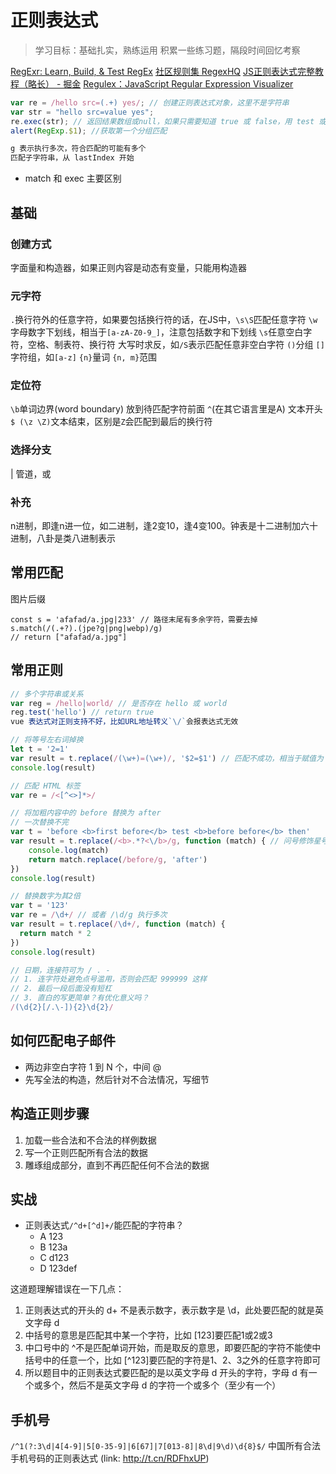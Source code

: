 # 正则表达式

> 学习目标：基础扎实，熟练运用
> 积累一些练习题，隔段时间回忆考察

[RegExr: Learn, Build, & Test RegEx](https://regexr.com/)
[社区规则集 RegexHQ](https://github.com/regexhq)
[JS正则表达式完整教程（略长） - 掘金](https://juejin.im/post/5965943ff265da6c30653879)
[Regulex：JavaScript Regular Expression Visualizer](https://jex.im/regulex)

```js
var re = /hello src=(.+) yes/; // 创建正则表达式对象，这里不是字符串
var str = "hello src=value yes"; 
re.exec(str); // 返回结果数组或null，如果只需要知道 true 或 false，用 test 或 String.search/indexOf
alert(RegExp.$1); //获取第一个分组匹配

g 表示执行多次，符合匹配的可能有多个
匹配子字符串，从 lastIndex 开始
```

* match 和 exec 主要区别

## 基础

### 创建方式
字面量和构造器，如果正则内容是动态有变量，只能用构造器

### 元字符

`.`换行符外的任意字符，如果要包括换行符的话，在JS中，`\s\S`匹配任意字符
`\w`字母数字下划线，相当于`[a-zA-Z0-9_]`，注意包括数字和下划线
`\s`任意空白字符，空格、制表符、换行符
大写时求反，如`/S`表示匹配任意非空白字符
`()`分组
`[]`字符组，如`[a-z]`
`{n}`量词
`{n, m}`范围

### 定位符

`\b`单词边界(word boundary) 放到待匹配字符前面
`^`(在其它语言里是A) 文本开头
`$ (\z \Z)`文本结束，区别是`Z`会匹配到最后的换行符

### 选择分支

| 管道，或

### 补充

n进制，即逢n进一位，如二进制，逢2变10，逢4变100。钟表是十二进制加六十进制，八卦是类八进制表示

## 常用匹配

图片后缀
```
const s = 'afafad/a.jpg|233' // 路径末尾有多余字符，需要去掉
s.match(/(.+?).(jpe?g|png|webp)/g)
// return ["afafad/a.jpg"]
```

## 常用正则

```js
// 多个字符串或关系
var reg = /hello|world/ // 是否存在 hello 或 world
reg.test('hello') // return true
vue 表达式对正则支持不好，比如URL地址转义`\/`会报表达式无效

// 将等号左右词掉换
let t = '2=1'
var result = t.replace(/(\w+)=(\w+)/, '$2=$1') // 匹配不成功，相当于赋值为 t
console.log(result)

// 匹配 HTML 标签
var re = /<[^<>]*>/

// 将加粗内容中的 before 替换为 after
// 一次替换不完
var t = 'before <b>first before</b> test <b>before before</b> then'
var result = t.replace(/<b>.*?<\/b>/g, function (match) { // 问号修饰星号，懒匹配，0 或更多，否则会匹配很长
	console.log(match)
	return match.replace(/before/g, 'after')
})
console.log(result)

// 替换数字为其2倍
var t = '123'
var re = /\d+/ // 或者 /\d/g 执行多次
var result = t.replace(/\d+/, function (match) {
  return match * 2
})
console.log(result)

// 日期，连接符可为 / . -
// 1. 连字符处避免点号滥用，否则会匹配 999999 这样
// 2. 最后一段后面没有短杠
// 3. 直白的写更简单？有优化意义吗？
/(\d{2}[/.\-]){2}\d{2}/

```

## 如何匹配电子邮件
* 两边非空白字符 1 到 N 个，中间 @
* 先写全法的构造，然后针对不合法情况，写细节

## 构造正则步骤
1. 加载一些合法和不合法的样例数据
2. 写一个正则匹配所有合法的数据
3. 雕琢组成部分，直到不再匹配任何不合法的数据

## 实战
* 正则表达式`/^d+[^d]+/`能匹配的字符串？
  - A 123
  - B 123a
  - C d123
  - D 123def

这道题理解错误在一下几点：

1. 正则表达式的开头的 d+ 不是表示数字，表示数字是 \d，此处要匹配的就是英文字母 d
2. 中括号的意思是匹配其中某一个字符，比如 [123]要匹配1或2或3
3. 中口号中的 ^不是匹配单词开始，而是取反的意思，即要匹配的字符不能使中括号中的任意一个，比如 [^123]要匹配的字符是1、2、3之外的任意字符即可
4. 所以题目中的正则表达式要匹配的是以英文字母 d 开头的字符，字母 d 有一个或多个，然后不是英文字母 
d 的字符一个或多个（至少有一个）

## 手机号
`/^1(?:3\d|4[4-9]|5[0-35-9]|6[67]|7[013-8]|8\d|9\d)\d{8}$/`
中国所有合法手机号码的正则表达式 (link: http://t.cn/RDFhxUP)



